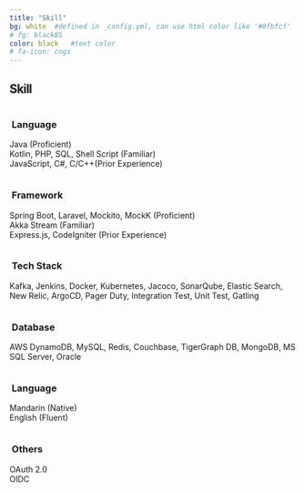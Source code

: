 ```yaml
---
title: "Skill"
bg: white  #defined in _config.yml, can use html color like '#0fbfcf'
# fg: black85
color: black   #text color
# fa-icon: cogs
---
```

<div class="container">
    <div class="row">
    <h2 style="font-weight: bold;letter-spacing: -.8px;">Skill</h2>
    </div>
</div>

<div class="container">

<div class="row">
  <div class="column halfx">
    <h3><i class="fa fa-code"></i>&nbsp;Language</h3>
    <p>
    Java (Proficient)<br>
    Kotlin, PHP, SQL, Shell Script (Familiar)<br>
    JavaScript, C#, C/C++(Prior Experience)
    </p>
  </div>
  <div class="column halfx">
    <h3><i class="fa fa-leaf"></i>&nbsp;Framework</h3>
    <p>
    Spring Boot, Laravel, Mockito, MockK (Proficient)<br>
    Akka Stream (Familiar)<br>
    Express.js, CodeIgniter (Prior Experience)
    </p>
  </div>
</div>

<div class="row">
  <div class="column halfx">
    <h3><i class="fa fa-stack-overflow"></i>&nbsp;Tech Stack</h3>
    <p>Kafka, Jenkins, Docker, Kubernetes, Jacoco, SonarQube, Elastic Search, New Relic, ArgoCD, Pager Duty, Integration Test, Unit Test, Gatling</p>
  </div>
  <div class="column halfx">
    <h3><i class="fa fa-database"></i>&nbsp;Database</h3>
    <p>AWS DynamoDB, MySQL, Redis, Couchbase, TigerGraph DB, MongoDB, MS SQL Server, Oracle</p>
  </div>
</div>

<div class="row">
  <div class="column halfx">
    <h3><i class="fa fa-globe"></i>&nbsp;Language</h3>
    <p>
    Mandarin (Native)<br>
    English (Fluent)
    </p>
  </div>
  <div class="column halfx">
    <h3><i class="fa fa-cog"></i>&nbsp;Others</h3>
    <p>
    OAuth 2.0<br>
    OIDC
    </p>
  </div>
</div>

</div>


<!-- <div class="container">
<div class="row">
  <div class="column full">
    <h3 class="text-gtnavy"><i class="fa fa-folder-open text-grey"></i>&nbsp;Source</h3>
<p>The argon.js source code is available on github at <a href="https://github.com/argonjs/argon">https://github.com/argonjs/argon</a></p>
  </div>
</div>
<div class="row">
  <div class="column halfx">
    <h3 class="text-gtnavy"><i class="fa fa-cog text-grey"></i>&nbsp;Documentation</h3>
    <p>The <a href="http://docs.argonjs.io/">documentation</a> site contains a collection of articles and tutorials to get you started with argon.js</p>
  </div>
  <div class="column halfx">
    <h3 class="text-gtnavy"><i class="fa fa-leaf text-grey"></i>&nbsp;Samples</h3>
    <p>Check out some of the <a href="https://samples.argonjs.io/">samples</a> built with argon.js. An integration with Mozilla's A-Frame is also <a href="https://aframe.argonjs.io/">being developed</a>, demonstrating how argon.js applications can be written at a higher level of abstraction.</p>
  </div>
</div>
<div class="row">
  <div class="column halfx">
    <h3 class="text-gtnavy"><i class="fa fa-stack-overflow text-grey"></i>&nbsp;Questions</h3>
    <p>Please visit and join our <a href="https://community.argonjs.io/">Community Site</a>  to ask development questions and discuss anything related to AR on the web. Feel free to use the <a href="http://stackoverflow.com/questions/tagged/argon">argon</a> tag on Stack Overflow to ask development questions.</p>
  </div>
  <div class="column halfx">
    <h3 class="text-gtnavy"><i class="fa fa-slack text-grey"></i>&nbsp;Chat</h3>
    <p>The Argon team is ready to chat on Slack. You can join our Slack channel using <a href="http://spam.cc.gatech.edu:3600">this automated link</a> <a href="http://spam.cc.gatech.edu:3600"><img src="http://spam.cc.gatech.edu:3600/badge.svg"></a></p>
  </div>
</div>
</div>

For those who need to add new capabilities to the Argon Browser itself, the full source to the application is available in the [argon-app](https://github.com/argonjs/argon-app) repository.

If you are interested in seeing what we are planning for argon, and providing input on our plans, you can visit our [Argon Project Roadmap](https://trello.com/b/gBsEa8eg).  

If you would like to contribute to argon.js or the Argon4 web browser, please join the community and help us make AR a reality on the web. -->